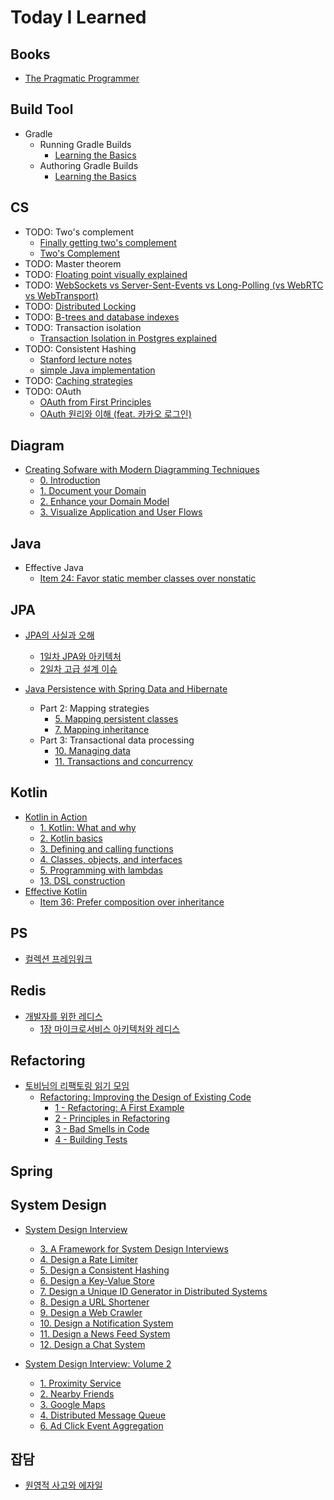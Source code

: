 # Today I Learned

## Books

- [The Pragmatic Programmer](books/tpp.md)

## Build Tool

- Gradle
  - Running Gradle Builds
    - [Learning the Basics](build-tool/gradle/running-builds/basics.md)
  - Authoring Gradle Builds
    - [Learning the Basics](build-tool/gradle/authoring-builds/basics.md)

## CS

- TODO: Two's complement
  - [Finally getting two's complement](https://neugierig.org/software/blog/2023/06/twos-complement.html)
  - [Two's Complement](https://www.cs.cornell.edu/~tomf/notes/cps104/twoscomp.html)
- TODO: Master theorem
- TODO: [Floating point visually explained](https://fabiensanglard.net/floating_point_visually_explained/)
- TODO: [WebSockets vs Server-Sent-Events vs Long-Polling (vs WebRTC vs WebTransport)](https://rxdb.info/articles/websockets-sse-polling-webrtc-webtransport.html)
- TODO: [Distributed Locking](https://martin.kleppmann.com/2016/02/08/how-to-do-distributed-locking.html)
- TODO: [B-trees and database indexes](https://planetscale.com/blog/btrees-and-database-indexes)
- TODO: Transaction isolation
  - [Transaction Isolation in Postgres explained](https://www.thenile.dev/blog/app/blog/transaction-isolation-postgres)
- TODO: Consistent Hashing
  - [Stanford lecture notes](https://web.stanford.edu/class/cs168/l/l1.pdf)
  - [simple Java implementation](https://tom-e-white.com/2007/11/consistent-hashing.html)
- TODO: [Caching strategies](https://codeahoy.com/2017/08/11/caching-strategies-and-how-to-choose-the-right-one/)
- TODO: OAuth
  - [OAuth from First Principles](https://stack-auth.com/blog/oauth-from-first-principles)
  - [OAuth 원리와 이해 (feat. 카카오 로그인)](https://yejipro.tistory.com/entry/OAuth-%EC%9B%90%EB%A6%AC%EC%99%80-%EC%9D%B4%ED%95%B4-feat-%EC%B9%B4%EC%B9%B4%EC%98%A4-%EB%A1%9C%EA%B7%B8%EC%9D%B8)

## Diagram

- [Creating Sofware with Modern Diagramming Techniques](https://pragprog.com/titles/apdiag/creating-software-with-modern-diagramming-techniques/)
  - [0. Introduction](diagram/mermaid/00-intro.md)
  - [1. Document your Domain](diagram/mermaid/01-document-domain.md)
  - [2. Enhance your Domain Model](diagram/mermaid/02-enhance-domain.md)
  - [3. Visualize Application and User Flows](diagram/mermaid/03-user-flows.md)

## Java

- Effective Java
  - [Item 24: Favor static member classes over nonstatic](java/effective-java/04-classes-interfaces/item24.md)

## JPA

- [JPA의 사실과 오해](https://event-us.kr/choyoungho/event/98186)
  - [1일차 JPA와 아키텍처](jpa/사실과오해/orm-and-architecture)
  - [2일차 고급 설계 이슈](jpa/사실과오해/2-advanced-design-issues.md)

- [Java Persistence with Spring Data and Hibernate](https://www.manning.com/books/java-persistence-with-spring-data-and-hibernate)
  - Part 2: Mapping strategies
    - [5. Mapping persistent classes](jpa/java-persistence/05-mapping-persistent-classes.md)
    - [7. Mapping inheritance](jpa/java-persistence/07-mapping-inheritance.md)
  - Part 3: Transactional data processing
    - [10. Managing data](jpa/java-persistence/10-managing-data.md)
    - [11. Transactions and concurrency](jpa/java-persistence/11-transactions-and-concurrency.md)

## Kotlin

- [Kotlin in Action](https://www.manning.com/books/kotlin-in-action-second-edition)
  - [1. Kotlin: What and why](kotlin/kia/01-what-and-why.md)
  - [2. Kotlin basics](kotlin/kia/02-basics.md)
  - [3. Defining and calling functions](kotlin/kia/03-functions.md)
  - [4. Classes, objects, and interfaces](kotlin/kia/04-classes.md)
  - [5. Programming with lambdas](kotlin/kia/05-lambdas.md)
  - [13. DSL construction](kotlin/kia/13-dsl.md)
- [Effective Kotlin](https://kt.academy/book/effectivekotlin)
  - [Item 36: Prefer composition over inheritance](kotlin/effective-kotlin/36-composition-over-inheritance.md)

## PS

- [컬렉션 프레임워크](ps/collections.md)

## Redis

- [개발자를 위한 레디스](http://www.acornpub.co.kr/book/redis_for_developers)
  - [1장 마이크로서비스 아키텍처와 레디스](redis/redis-for-developer/01-msa.md)

## Refactoring

- [토비님의 리팩토링 읽기 모임](https://discord.com/channels/687618003717587011/1327448191091867783)
  - [Refactoring: Improving the Design of Existing Code](https://martinfowler.com/books/refactoring.html)
    - [1 - Refactoring: A First Example](https://github.com/giwankim/refactoring/blob/main/docs/chapter01.md)
    - [2 - Principles in Refactoring](https://github.com/giwankim/refactoring/blob/main/docs/chapter02.md)
    - [3 - Bad Smells in Code](https://github.com/giwankim/refactoring/blob/main/docs/chapter03.md)
    - [4 - Building Tests](https://github.com/giwankim/refactoring/blob/main/docs/chapter04.md)

## Spring

## System Design

- [System Design Interview](https://www.amazon.com/System-Design-Interview-insiders-Second/dp/B08CMF2CQF)
  - [3. A Framework for System Design Interviews](system-design/interview/03-framework.md)
  - [4. Design a Rate Limiter](system-design/interview/04-rate-limiter.md)
  - [5. Design a Consistent Hashing](system-design/interview/05-consistent-hash.md)
  - [6. Design a Key-Value Store](system-design/interview/06-key-value.md)
  - [7. Design a Unique ID Generator in Distributed Systems](system-design/interview/07-id-generator.md)
  - [8. Design a URL Shortener](system-design/interview/08-url-shortener.md)
  - [9. Design a Web Crawler](system-design/interview/09-web-crawler.md)
  - [10. Design a Notification System](system-design/interview/10-notification-system.md)
  - [11. Design a News Feed System](system-design/interview/11-news-feed-system.md)
  - [12. Design a Chat System](system-design/interview/12-chat-system.md)

- [System Design Interview: Volume 2](https://www.amazon.com/dp/1736049119)
  - [1. Proximity Service](system-design/interview2/01-proximity-service.md)
  - [2. Nearby Friends](system-design/interview2/02-nearby-friends.md)
  - [3. Google Maps](system-design/interview2/03-google-maps.md)
  - [4. Distributed Message Queue](system-design/interview2/04-distributed-message-queue.md)
  - [6. Ad Click Event Aggregation](system-design/interview2/06-ad-click-event-aggregation.md)

## 잡담

- [원영적 사고와 에자일](etc/lucky-vicky.md)
